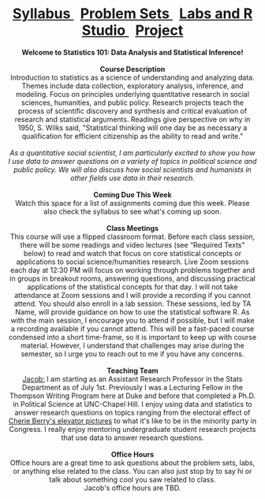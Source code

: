 <header>
  <h1> <a href="Syllabus.html"> Syllabus </a>&nbsp; <a href="ProblemSets.html"> Problem Sets </a> &nbsp; <a href="LabsRStudio.html">Labs and R Studio </a> &nbsp; <a href="Project.html"> Project</a> </h1>
  <nav>
 <header>
   <b>Welcome to Statistics 101: Data Analysis and Statistical Inference!</b>
   <br>
   <br>
   <b> Course Description</b>
    <br> 
   Introduction to statistics as a science of understanding and analyzing data. Themes include data collection, exploratory analysis,      inference, and modeling. Focus on principles underlying quantitative research in social sciences, humanities, and public policy.        Research projects teach the process of scientific discovery and synthesis and critical evaluation of research and statistical            arguments. Readings give perspective on why in 1950, S. Wilks said, "Statistical thinking will one day be as necessary a                qualification  for efficient citizenship as the ability to read and write." 
  <br>
  <br>
  <i>As a quantitative social scientist, I am particularly excited to show you how I use data to answer questions on a variety of topics    in political science and public policy. We will also discuss how social scientists and humanists in other fields use data in their      research.</i>
   <br>
   <br>
   <b> Coming Due This Week</b> <br>
   Watch this space for a list of assignments coming due this week. Please also check the syllabus to see what's coming up soon.
   <br>
   <br>
   <b> Class Meetings </b><br>
   This course will use a flipped classroom format. Before each class session, there will be some readings and video lectures (see          “Required Texts” below) to read and watch that focus on core statistical concepts or applications to social science/humanities          research. Live Zoom sessions each day at 12:30 PM will focus on working through problems together and in groups in breakout rooms,      answering questions, and discussing practical applications of the statistical concepts for that day. I will not take attendance at      Zoom sessions and I will provide a recording if you cannot attend. You should also enroll in a lab session. These sessions, led by TA   Name, will provide guidance on how to use the statistical software R. As with the main session, I encourage you to attend if possible,   but I will make a recording available if you cannot attend. This will be a fast-paced course condensed into a short time-frame, so it    is important to keep up with course material. However, I understand that challenges may arise during the semester, so I urge you to     reach out to me if you have any concerns.
   <br>
   <br>
   <b> Teaching Team</b>
   <br>
   <a href="https://jacobfhsmith.github.io/mypage/">Jacob:</a> I am starting as an Assistant Research Professor in the Stats Department    as of July 1st. Previously I was a Lecturing Fellow in the Thompson Writing Program here at Duke and before that completed a Ph.D. in    Political Science at UNC-Chapel Hill. I enjoy using data and statistics to answer research questions on topics ranging from              the electoral effect of <a href="https://libkey.io/libraries/229/articles/56283884/full-text-file?utm_source=api_871">Cherie Berry's    elevator pictures</a>   to what it's like to be in the minority party in Congress. I really enjoy mentoring undergraduate student        research projects that use data to answer research questions.
   <br>
   <br>
   <b>Office Hours</b> <br>
   Office hours are a great time to ask questions about the problem sets, labs, or anything else related to the class. You can also just    stop by to say hi or talk about something cool you saw related to class. 
   <br>
   Jacob's office hours are TBD.
   

